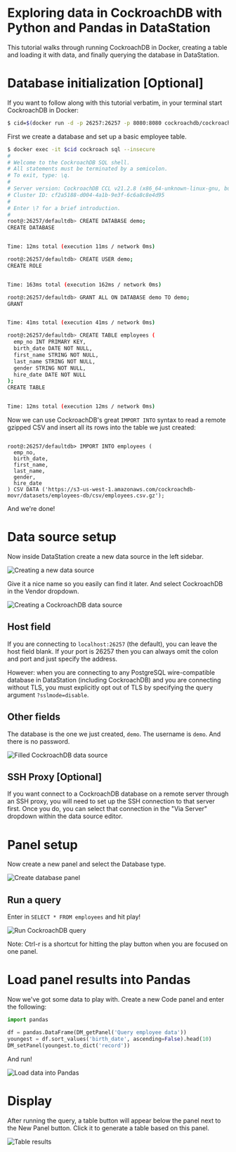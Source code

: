 # Exploring data in CockroachDB with Python and Pandas in DataStation

This tutorial walks through running CockroachDB in Docker, creating a
table and loading it with data, and finally querying the database in
DataStation.

# Database initialization [Optional]

If you want to follow along with this tutorial verbatim, in your
terminal start CockroachDB in Docker:

```bash
$ cid=$(docker run -d -p 26257:26257 -p 8080:8080 cockroachdb/cockroach start-single-node --insecure)
```

First we create a database and set up a basic employee table.

```bash
$ docker exec -it $cid cockroach sql --insecure
#
# Welcome to the CockroachDB SQL shell.
# All statements must be terminated by a semicolon.
# To exit, type: \q.
#
# Server version: CockroachDB CCL v21.2.8 (x86_64-unknown-linux-gnu, built 2022/04/05 01:47:17, go1.16.6) (same version as client)
# Cluster ID: cf2a5188-d004-4a1b-9e3f-6c6a8c8e4d95
#
# Enter \? for a brief introduction.
#
root@:26257/defaultdb> CREATE DATABASE demo;
CREATE DATABASE


Time: 12ms total (execution 11ms / network 0ms)

root@:26257/defaultdb> CREATE USER demo;
CREATE ROLE


Time: 163ms total (execution 162ms / network 0ms)

root@:26257/defaultdb> GRANT ALL ON DATABASE demo TO demo;
GRANT


Time: 41ms total (execution 41ms / network 0ms)

root@:26257/defaultdb> CREATE TABLE employees (
  emp_no INT PRIMARY KEY,
  birth_date DATE NOT NULL,
  first_name STRING NOT NULL,
  last_name STRING NOT NULL,
  gender STRING NOT NULL,
  hire_date DATE NOT NULL
);
CREATE TABLE


Time: 12ms total (execution 12ms / network 0ms)
```

Now we can use CockroachDB's great `IMPORT INTO` syntax to read a
remote gzipped CSV and insert all its rows into the table we just
created:

```

root@:26257/defaultdb> IMPORT INTO employees (
  emp_no,
  birth_date,
  first_name,
  last_name,
  gender,
  hire_date
) CSV DATA ('https://s3-us-west-1.amazonaws.com/cockroachdb-movr/datasets/employees-db/csv/employees.csv.gz');
```

And we're done!

# Data source setup

Now inside DataStation create a new data source in the left sidebar.

![Creating a new data source](/tutorials/create-data-source.gif)

Give it a nice name so you easily can find it later. And select CockroachDB
in the Vendor dropdown.

![Creating a CockroachDB data source](/tutorials/create-cockroachdb-data-source.png)

## Host field

If you are connecting to `localhost:26257` (the default), you can
leave the host field blank. If your port is 26257 then you can always
omit the colon and port and just specify the address.

However: when you are connecting to any PostgreSQL wire-compatible
database in DataStation (including CockroachDB) and you are connecting
without TLS, you must explicitly opt out of TLS by specifying the
query argument `?sslmode=disable`.

## Other fields

The database is the one we just created, `demo`. The username is
`demo`. And there is no password.

![Filled CockroachDB data source](/tutorials/cockroachdb-data-source-filled.png)

## SSH Proxy [Optional]

If you want connect to a CockroachDB database on a remote server through an
SSH proxy, you will need to set up the SSH connection to that server
first. Once you do, you can select that connection in the "Via Server"
dropdown within the data source editor.

# Panel setup

Now create a new panel and select the Database type.

![Create database panel](/tutorials/create-cockroachdb-database-panel.gif)

## Run a query

Enter in `SELECT * FROM employees` and hit play!

![Run CockroachDB query](/tutorials/run-cockroachdb-query.gif)

Note: Ctrl-r is a shortcut for hitting the play button when you are
focused on one panel.

# Load panel results into Pandas

Now we've got some data to play with. Create a new Code panel and enter the following:

```python
import pandas

df = pandas.DataFrame(DM_getPanel('Query employee data'))
youngest = df.sort_values('birth_date', ascending=False).head(10)
DM_setPanel(youngest.to_dict('record'))
```

And run!

![Load data into Pandas](/tutorials/cockroachdb-pandas-panel.gif)

# Display

After running the query, a table button will appear below the panel
next to the New Panel button. Click it to generate a table based on
this panel.

![Table results](/tutorials/table-cockroachdb-database-results.gif)
